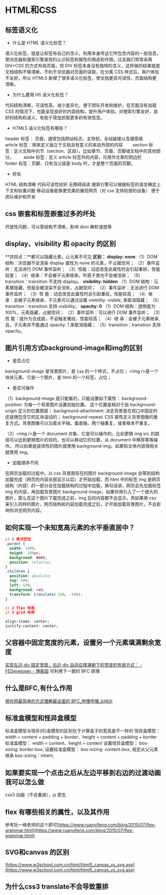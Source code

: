# HTML和CSS

## 标签语义化

- 什么是 HTML 语义化标签？

语义化标签，就是让标签有自己的含义，利用本身传达它所包含内容的一些信息，使浏览器和搜索引擎直观的认识标签和属性的用途和作用。过去我们常常采用 DIV+CSS 的方式布局页面，但 DIV 标签本身没有独特的含义，这样做的结果就是文档结构不够清晰，不利于浏览器对页面的读取，在分离 CSS 样式后，用户体验不友好。所以
HTML5 新增了很多语义化标签，使文档更具可读性，页面结构更清晰。

- 为什么要用 H5 语义化标签？

代码结构清晰，可读性高，减少差异化，便于团队开发和维护。在页面没有加载 CSS 的情况下，也能呈现良好的内容结构，提升用户体验。对搜索引擎友好，良好的结构和语义，有助于爬虫抓取更多的有效信息。

- HTML5 语义化标签有哪些？

header 标签： 页眉，通常包括网站标志、主导航、全站链接以及搜索框
  article 标签：用来定义独立于文档且有意义的来自外部的内容
  section 标签：定义文档中的节（section、区段）。比如章节、页眉、页脚或文档中的其他部分。
  aside 标签：定义 article 标签外的内容，可用作文章的侧边栏
  footer 标签：页脚，只有当父级是 body 时，才是整个页面的页脚。

- 好处

HTML 结构清晰
代码可读性较好
无障碍阅读
搜索引擎可以根据标签的语言确定上下文和权重问题
移动设备能够更完美的展现网页（对 css 支持较弱的设备）
便于团队维护和开发

## css 嵌套和标签嵌套过多的坏处

开放性问题，可以答结构不清晰，影响 dom 解析速度等

## display、visibility 和 opacity 的区别

**共同点：**都可以隐藏元素，让元素不可见
**区别：**
**display: none**
（1）DOM 结构：浏览器不会渲染 display 属性为 none 的元素，不占据空间；
（2）事件监听：无法进行 DOM 事件监听；
（3）性能：动态改变此属性时会引起重排，性能较差；
（4）继承：不会被子元素继承，毕竟子类也不会被渲染；
（5）transition：transition 不支持 display。
**visibility: hidden**
（1）DOM 结构：元素被隐藏，但是会被渲染不会消失，占据空间；
（2）事件监听：无法进行 DOM 事件监听；
（3）性 能：动态改变此属性时会引起重绘，性能较高；
（4）继 承：会被子元素继承，子元素可以通过设置 visibility: visible; 来取消隐藏；
（5）transition：transition 支持 visibility。
**opacity: 0**
（1）DOM 结构：透明度为 100%，元素隐藏，占据空间；
（2）事件监听：可以进行 DOM 事件监听；
（3）性 能：提升为合成层，不会触发重绘，性能较高；
（4）继 承：会被子元素继承,且，子元素并不能通过 opacity: 1 来取消隐藏；
（5）transition：transition 支持 opacity。

## 图片引用方式background-image和img的区别

- 是否占位

background-image 是背景图片，是 css 的一个样式，不占位；
\<img />是一个块状元素，它是一个图片，是 html 的一个标签，占位；

- 是否可操作

（1）background-image 是只能看的，只能设置如下属性：
background-position: 为每一个背景图片设置初始位置。 这个位置是相对于由 background-origin 定义的位置图层；
background-attachment: 决定背景是在视口中固定的还是随包含它的区块滚动的；
background-repeat: CSS 属性定义背景图像的重复方式。背景图像可以沿着水平轴，垂直轴，两个轴重复，或者根本不重复。

（2）\<img />是一个 document 对象，它是可以操作的。比如更换 img src 的路径可以达到更换图片的目的，也可以移动它的位置，从 document 中移除等等操作。
所以如果是装饰性的图片就使用 background-img，如果和文体内容很相关就使用 img。

- 加载顺序不同

在网页加载的过程中，以 css 背景图存在的图片 background-image 会等到结构加载完成（网页的内容全部显示以后）才开始加载，而 html 中的标签 img 是网页结构（内容）的一部分会在加载结构的过程中加载，换句话讲，网页会先加载标签 img 的内容，再加载背景图片 background-image，如果你用引入了一个很大的图片，那么在这个图片下载完成之前，img 后的内容都不会显示。而如果用 css 来引入同样的图片，网页结构和内容加载完成之后，才开始加载背景图片，不会影响你浏览网页内容。

## 如何实现一个未知宽高元素的水平垂直居中？

```css
// 1 绝对定位
.parent {
  width: 100%;
  height: 400px;
  background: #666;
  position: relative;
}
.children {
  position: absolute;
  top: 50%;
  left: 50%;
  background: red;
  transform: translate(-50%, -50%);
}

// 2 flex 布局
// 3 grid 布局

align-items: center;
justify-content: center;
```

## 父容器中固定宽度的元素，设置另一个元素填满剩余宽度

[实现左边 div 固定宽度，右边 div 自适应撑满剩下的宽度的布局方式： - FEDeveloper - 博客园](https://www.cnblogs.com/yzhihao/p/6513022.html) 可利用下一题的 BFC 原理

## 什么是BFC,有什么作用

[带你用最简单的方式理解最全面的 BFC\_哔哩哔哩\_bilibili](https://www.bilibili.com/video/BV1aZ4y1M7gW/?spm_id_from=333.788.recommend_more_video.6)

## 标准盒模型和怪异盒模型

标准盒模型与怪异(IE)盒模型的区别在于计算盒子的宽高是不一样的
怪异盒模型：width = content + padding + border、height = content + padding + border
标准盒模型： width = content、height = content
设置怪异盒模型： box-sizing: border-box;
设置标准盒模型： box-sizing: content-box;
规定从父元素继承 box-sizing：inhert;

## 如果要实现一个点击之后从左边平移到右边的过渡动画我可以怎么做

css3 动画（不会重排），js 原生

## flex 有哪些相关的属性，以及其作用

参考阮一峰老师的这个即可[https://www.ruanyifeng.com/blog/2015/07/flex-grammar.html](https://www.ruanyifeng.com/blog/2015/07/flex-grammar.html)

## SVG和canvas 的区别

[https://www.w3school.com.cn/html/html5_canvas_vs_svg.asp](https://www.w3school.com.cn/html/html5_canvas_vs_svg.asp)

## 为什么css3 translate不会导致重排
